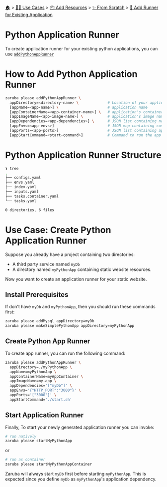 <!--startTocHeader-->
[🏠](../../../../README.md) > [👷🏽 Use Cases](../../../README.md) > [📦 Add Resources](../../README.md) > [✨ From Scratch](../README.md) > [🏃 Add Runner for Existing Application](README.md)
# Python Application Runner
<!--endTocHeader-->


To create application runner for your existing python applications, you can use [`addPythonAppRunner`](../../core-tasks/addPythonAppRunner.md)

# How to Add Python Application Runner


```bash
zaruba please addPythonAppRunner \
  appDirectory=<directory-name> \             # Location of your application. Must be provided
  [appName=<app-name>] \                      # application name
  [appContainerName=<app-container-name>] \   # application's container name
  [appImageName=<app-image-name>] \           # application's image name
  [appDependencies=<app-dependencies>] \      # JSON list containing names of other applications
  [appEnvs=<app-envs>]                        # JSON map containing custom environments
  [appPorts=<app-ports>]                      # JSON list containing application's ports
  [appStartCommand=<start-command>]           # Command to run the app
```

# Python Application Runner Structure

```bash
❯ tree
.
├── configs.yaml
├── envs.yaml
├── index.yaml
├── inputs.yaml
├── tasks.container.yaml
└── tasks.yaml

0 directories, 6 files

```

# Use Case: Create Python Application Runner

Suppose you already have a project containing two directories:

* A third party service named `myDb`
* A directory named `myPythonApp` containing static website resources.

Now you want to create an application runner for your static website.

## Install Prerequisites

If don't have `myDb` and `myPythonApp`, then you should run these commands first:

```bash
zaruba please addMysql appDirectory=myDb
zaruba please makeSimplePythonApp appDirectory=myPythonApp
```

## Create Python App Runner

To create app runner, you can run the following command:

```bash
zaruba please addPythonAppRunner \
  appDirectory=./myPythonApp \
  appName=myPythonApp \
  appContainerName=myAppContainer \
  appImageName=my-app \
  appDependencies='["myDb"]' \
  appEnvs='{"HTTP_PORT":"3000"}' \
  appPorts='["3000"]' \
  appStartCommand='./start.sh'
```


## Start Application Runner

Finally, To start your newly generated application runner you can invoke: 

```bash
# run natively
zaruba please startMyPythonApp
```

or

```bash
# run as container
zaruba please startMyPythonAppContainer
```

Zaruba will always start `myDb` first before starting `myPythonApp`. This is expected since you define `myDb` as `myPythonApp`'s application dependency.


<!--startTocSubTopic-->
<!--endTocSubTopic-->
